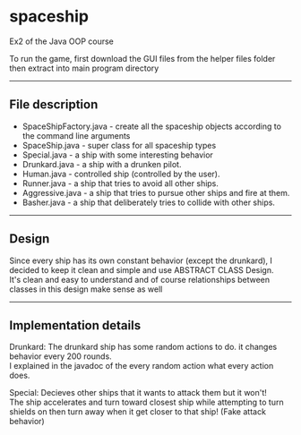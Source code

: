 # spaceship
Ex2 of the Java OOP course

To run the game, first download the GUI files from the helper files folder then extract into main program directory
____________________


## File description

- SpaceShipFactory.java - create all the spaceship objects according to the command line arguments
- SpaceShip.java - super class for all spaceship types
- Special.java - a ship with some interesting behavior
- Drunkard.java - a ship with a drunken pilot.
- Human.java - controlled ship (controlled by the user).
- Runner.java - a ship that tries to avoid all other ships.
- Aggressive.java - a ship that tries to pursue other ships and fire at them.
- Basher.java - a ship that deliberately tries to collide with other ships.
____________________


## Design
Since every ship has its own constant behavior (except the drunkard), I decided to keep it clean and simple and use ABSTRACT CLASS Design.  
It's clean and easy to understand and of course relationships between classes in this design make sense as well
____________________


## Implementation details
Drunkard: The drunkard ship has some random actions to do. it changes behavior every 200 rounds.  
I explained in the javadoc of the every random action what every action does.  
  
Special: Decieves other ships that it wants to attack them but it won't!  
The ship accelerates and turn toward closest ship while attempting to turn shields on then turn away when it get closer to that ship! (Fake attack behavior)
